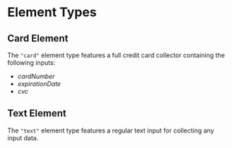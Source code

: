 # Element Types

## Card Element

The `"card"` element type features a full credit card collector containing the following inputs:

- *cardNumber*
- *expirationDate*
- *cvc*

## Text Element

The `"text"` element type features a regular text input for collecting any input data.
